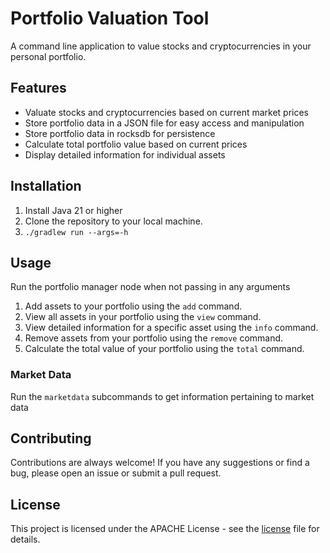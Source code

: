 # Portfolio Valuation Tool

A command line application to value stocks and cryptocurrencies in your personal portfolio.

## Features

- Valuate stocks and cryptocurrencies based on current market prices
- Store portfolio data in a JSON file for easy access and manipulation
- Store portfolio data in rocksdb for persistence
- Calculate total portfolio value based on current prices
- Display detailed information for individual assets

## Installation

1. Install Java 21 or higher
2. Clone the repository to your local machine.
3. ```./gradlew run --args=-h```

## Usage

Run the portfolio manager node when not passing in any arguments
1. Add assets to your portfolio using the `add` command.
2. View all assets in your portfolio using the `view` command.
3. View detailed information for a specific asset using the `info` command.
4. Remove assets from your portfolio using the `remove` command.
5. Calculate the total value of your portfolio using the `total` command.

### Market Data
Run the `marketdata` subcommands to get information pertaining to market data

## Contributing

Contributions are always welcome! If you have any suggestions or find a bug, please open an issue or submit a pull request.

## License

This project is licensed under the APACHE License - see the [license](./LICENSE) file for details.